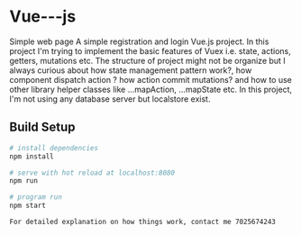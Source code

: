 # Vue---js
Simple web page
 A simple registration and login Vue.js project. In this project I'm trying to implement the basic features of Vuex i.e. state, actions, getters, mutations etc. The structure of project might not be organize but I always curious about how state management pattern work?, how component dispatch action ? how action commit mutations? and how to use other library helper classes like ...mapAction, ...mapState etc. In this project, I'm not using any database server but localstore exist.   

## Build Setup

``` bash
# install dependencies
npm install

# serve with hot reload at localhost:8080
npm run 

# program run
npm start

For detailed explanation on how things work, contact me 7025674243
